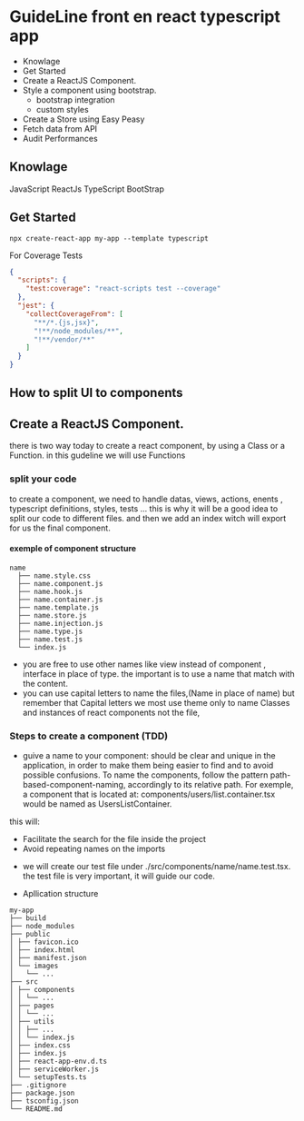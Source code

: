 # GuideLine front en react typescript app

- Knowlage
- Get Started
- Create a ReactJS Component.
- Style a component using bootstrap.
  - bootstrap integration
  - custom styles
- Create a Store using Easy Peasy
- Fetch data from API
- Audit Performances

## Knowlage

JavaScript
ReactJs
TypeScript
BootStrap

## Get Started

```
npx create-react-app my-app --template typescript
```

For Coverage Tests

```json
{
  "scripts": {
    "test:coverage": "react-scripts test --coverage"
  },
  "jest": {
    "collectCoverageFrom": [
      "**/*.{js,jsx}",
      "!**/node_modules/**",
      "!**/vendor/**"
    ]
  }
}
```

## How to split UI to components

## Create a ReactJS Component.

there is two way today to create a react component, by using a Class or a Function.
in this gudeline we will use Functions

### split your code

to create a component, we need to handle datas, views, actions, enents , typescript definitions, styles, tests ... this is why it will be a good idea to split our code to different files. and then we add an index witch will export for us the final component.

#### exemple of component structure

```
name
  ├── name.style.css
  ├── name.component.js
  ├── name.hook.js
  ├── name.container.js
  ├── name.template.js
  ├── name.store.js
  ├── name.injection.js
  ├── name.type.js
  ├── name.test.js
  └── index.js
```

- you are free to use other names like view instead of component , interface in place of type. the important is to use a name that match with the content.
- you can use capital letters to name the files,(Name in place of name) but remember that Capital letters we most use theme only to name Classes and instances of react components not the file,

### Steps to create a component (TDD)

- guive a name to your component: should be clear and unique in the application, in order to make them being easier to find and to avoid possible confusions. To name the components, follow the pattern path-based-component-naming, accordingly to its relative path. For exemple, a component that is located at: components/users/list.container.tsx would be named as UsersListContainer.

this will:

- Facilitate the search for the file inside the project
- Avoid repeating names on the imports

* we will create our test file under ./src/components/name/name.test.tsx. the test file is very important, it will guide our code.

- Apllication structure

```
my-app
├── build
├── node_modules
├── public
│ ├── favicon.ico
│ ├── index.html
│ ├── manifest.json
│ └── images
│   └── ...
├── src
│ ├── components
│ │ └── ...
│ ├── pages
│ │ └── ...
│ ├── utils
│ │ ├── ...
│ │ └── index.js
│ ├── index.css
│ ├── index.js
│ ├── react-app-env.d.ts
│ ├── serviceWorker.js
│ └── setupTests.ts
├── .gitignore
├── package.json
├── tsconfig.json
└── README.md
```
